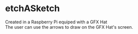 # etchASketch
Created in a Raspberry Pi equiped with a GFX Hat</br>
The user can use the arrows to draw on the GFX Hat's screen.
